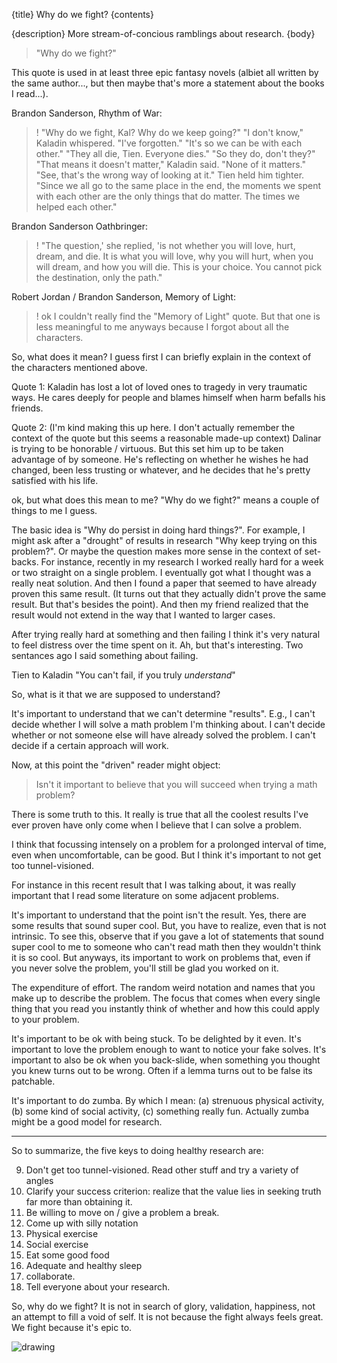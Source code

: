 {title}
Why do we fight?
{contents}

{description}
More stream-of-concious ramblings about research.
{body}

> "Why do we fight?"

This quote is used in at least three epic fantasy novels (albiet
all written by the same author..., but then maybe that's more a
statement about the books I read...).

Brandon Sanderson, Rhythm of War:

>! "Why do we fight, Kal? Why do we keep going?" "I don't know," Kaladin whispered. "I've forgotten." "It's so we can be with each other." "They all die, Tien. Everyone dies." "So they do, don't they?" "That means it doesn't matter," Kaladin said. "None of it matters." "See, that's the wrong way of looking at it." Tien held him tighter. "Since we all go to the same place in the end, the moments we spent with each other are the only things that do matter. The times we helped each other." 

Brandon Sanderson Oathbringer:

>! "The question,' she replied, 'is not whether you will love, hurt, dream, and die. It is what you will love, why you will hurt, when you will dream, and how you will die. This is your choice. You cannot pick the destination, only the path." 

Robert Jordan / Brandon Sanderson, Memory of Light:

>! ok I couldn't really find the "Memory of Light" quote. But
that one is less meaningful to me anyways because I forgot about
all the characters. 

So, what does it mean?
I guess first I can briefly explain in the context of the
characters mentioned above. 

Quote 1:
Kaladin has lost a lot of loved ones to tragedy in very traumatic
ways. He cares deeply for people and blames himself when harm
befalls his friends.

Quote 2:
(I'm kind making this up here. I don't actually remember the
context of the quote but this seems a reasonable made-up context)
Dalinar is trying to be honorable / virtuous. But this set him up
to be taken advantage of by someone. He's reflecting on whether
he wishes he had changed, been less trusting or whatever, and he
decides that he's pretty satisfied with his life. 

ok, but what does this mean to me?
"Why do we fight?" means a couple of things to me I guess.

The basic idea is "Why do persist in doing hard things?".
For example, I might ask after a "drought" of results
in research "Why keep trying on this problem?".
Or maybe the question makes more sense in the context of
set-backs. 
For instance, recently in my research I worked really hard for a
week or two straight on a single problem. I eventually got what I
thought was a really neat solution. And then I found a paper that
seemed to have already proven this same result. (It turns out
that they actually didn't prove the same result. But that's
besides the point).
And then my friend realized that the result would not extend in
the way that I wanted to larger cases.

After trying really hard at something and then failing I think
it's very natural to feel distress over the time spent on it. 
Ah, but that's interesting. Two sentances ago I said something
about failing. 

Tien to Kaladin "You can't fail, if you truly *understand*"

So, what is it that we are supposed to understand?

It's important to understand that we can't determine "results". 
E.g., I can't decide whether I will solve a math problem I'm
thinking about. I can't decide whether or not someone else will
have already solved the problem. I can't decide if a certain
approach will work. 

Now, at this point the "driven" reader might object: 

> Isn't it important to believe that you will succeed when trying
a math problem?

There is some truth to this. It really is true that all the
coolest results I've ever proven have only come when I believe
that I can solve a problem. 

I think that focussing intensely on a problem for a prolonged
interval of time, even when uncomfortable, can be good. 
But I think it's important to not get too tunnel-visioned. 

For instance in this recent result that I was talking about, it
was really important that I read some literature on some adjacent
problems. 

It's important to understand that the point isn't the result. 
Yes, there are some results that sound super cool. 
But, you have to realize, even that is not intrinsic. To see
this, observe that if you gave a lot of statements that sound
super cool to me to someone who can't read math then they
wouldn't think it is so cool. 
But anyways, its important to work on problems that, even if you
never solve the problem, you'll still be glad you worked on it. 

The expenditure of effort. The random weird notation and names
that you make up to describe the problem. The focus that comes
when every single thing that you read you instantly think of
whether and how this could apply to your problem. 

It's important to be ok with being stuck. To be delighted by it
even. It's important to love the problem enough to want to
notice your fake solves. It's important to also be ok when you
back-slide, when something you thought you knew turns out to be
wrong. Often if a lemma turns out to be false its patchable. 

It's important to do zumba. By which I mean: (a) strenuous physical
activity, (b) some kind of social activity, (c) something really
fun. Actually zumba might be a good model for research. 

--- 

So to summarize, the five keys to doing healthy research are:

9. Don't get too tunnel-visioned. Read other stuff and try a
   variety of angles
0. Clarify your success criterion: realize that the value lies in
   seeking truth far more than obtaining it. 
1. Be willing to move on / give a problem a break. 
2. Come up with silly notation 
3. Physical exercise
4. Social exercise
5. Eat some good food
6. Adequate and healthy sleep
7. collaborate. 
8. Tell everyone about your research. 

So, why do we fight?
It is not in search of glory, validation, happiness, not an
attempt to fill a void of self. It is not because the fight
always feels great. We fight because it's epic to.

![drawing](src/images/blobdrawing.png)

